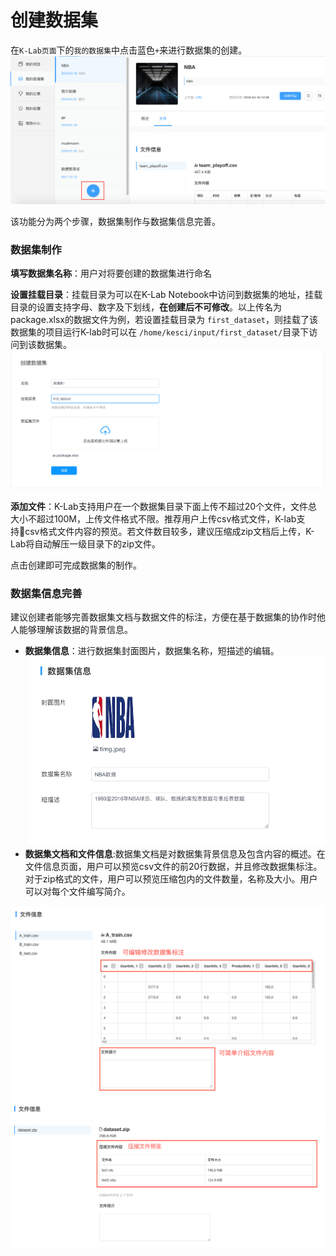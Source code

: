 # 创建数据集

在`K-Lab页面`下的`我的数据集`中点击蓝色`+`来进行数据集的创建。
![image description](/image/社区-创建数据集.png)

该功能分为两个步骤，数据集制作与数据集信息完善。
### 数据集制作
**填写数据集名称**：用户对将要创建的数据集进行命名

**设置挂载目录**：挂载目录为可以在K-Lab Notebook中访问到数据集的地址，挂载目录的设置支持字母、数字及下划线，**在创建后不可修改**。以上传名为package.xlsx的数据文件为例，若设置挂载目录为 `first_dataset`，则挂载了该数据集的项目运行K-lab时可以在 `/home/kesci/input/first_dataset/`目录下访问到该数据集。
![image description](/image/first-dataset.png)

**添加文件**：K-Lab支持用户在一个数据集目录下面上传不超过20个文件，文件总大小不超过100M，上传文件格式不限。推荐用户上传csv格式文件，K-lab支持csv格式文件内容的预览。若文件数目较多，建议压缩成zip文档后上传，K-Lab将自动解压一级目录下的zip文件。

点击创建即可完成数据集的制作。

### 数据集信息完善
建议创建者能够完善数据集文档与数据文件的标注，方便在基于数据集的协作时他人能够理解该数据的背景信息。
* **数据集信息**：进行数据集封面图片，数据集名称，短描述的编辑。
![image description](/image/dataset.png)
* **数据集文档和文件信息**:数据集文档是对数据集背景信息及包含内容的概述。在文件信息页面，用户可以预览csv文件的前20行数据，并且修改数据集标注。对于zip格式的文件，用户可以预览压缩包内的文件数量，名称及大小。用户可以对每个文件编写简介。

![image description](/image/dataset-file-info.png)
![image description](/image/dataset-zip-file.png)
